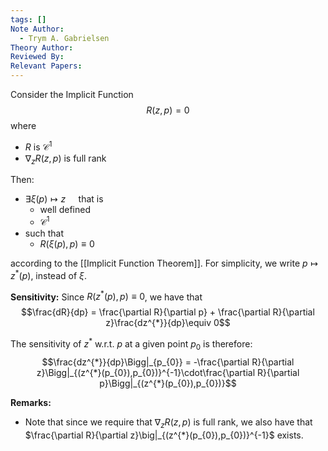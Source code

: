 ```yaml
---
tags: []
Note Author:
  - Trym A. Gabrielsen
Theory Author: 
Reviewed By: 
Relevant Papers:
---
```

Consider the Implicit Function
$$R(z,p) = 0$$
where
- $R$ is $\mathcal{C}^{1}$
- $\nabla_{z}R(z,p)$ is full rank

Then:
- $\exists \xi(p) \mapsto z \quad$ that is
	- well defined 
	- $\mathcal{C}^{1}$
- such that
	- $R(\xi(p),p) \equiv 0$

according to the [[Implicit Function Theorem]].
For simplicity, we write $p \mapsto z^{*}(p)$, instead of $\xi$.

**Sensitivity:**
Since $R(z^{*}(p),p) \equiv 0$, we have that
$$\frac{dR}{dp} = \frac{\partial R}{\partial p} + \frac{\partial R}{\partial z}\frac{dz^{*}}{dp}\equiv 0$$

The sensitivity of $z^{*}$ w.r.t. $p$ at a given point $p_{0}$ is  therefore:
$$\frac{dz^{*}}{dp}\Bigg|_{p_{0}} = -\frac{\partial R}{\partial z}\Bigg|_{(z^{*}(p_{0}),p_{0})}^{-1}\cdot\frac{\partial R}{\partial p}\Bigg|_{(z^{*}(p_{0}),p_{0})}$$

**Remarks:**
- Note that since we require that $\nabla_{z}R(z,p)$ is full rank, we also have that $\frac{\partial R}{\partial z}\big|_{(z^{*}(p_{0}),p_{0})}^{-1}$ exists.
